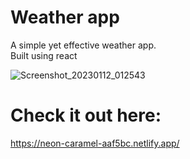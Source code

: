 # Weather app
A simple yet effective weather app.
<br/>
Built using react

![Screenshot_20230112_012543](https://user-images.githubusercontent.com/109036074/212054853-5cb3d008-6d3d-46f6-9685-6ce162d69690.png)


# Check it out here:
https://neon-caramel-aaf5bc.netlify.app/

